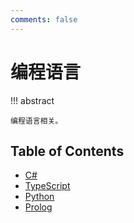 ```yaml
---
comments: false
---
```


# 编程语言

!!! abstract

    编程语言相关。

## Table of Contents

- [C#](csharp)
- [TypeScript](typescript)
- [Python](python)
- [Prolog](prolog)